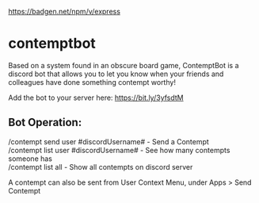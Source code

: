 https://badgen.net/npm/v/express

# contemptbot

Based on a system found in an obscure board game, ContemptBot is a discord bot that allows you to let you know when your friends and colleagues have done something contempt worthy!

Add the bot to your server here: https://bit.ly/3yfsdtM

## Bot Operation:  
/contempt send user #discordUsername# - Send a Contempt  
/contempt list user #discordUsername# - See how many contempts someone has  
/contempt list all - Show all contempts on discord server  

A contempt can also be sent from User Context Menu, under Apps > Send Contempt
